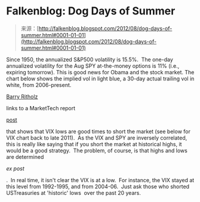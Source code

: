 <!--yml
category: 未分类
date: 2024-05-12 20:23:59
-->

# Falkenblog: Dog Days of Summer

> 来源：[http://falkenblog.blogspot.com/2012/08/dog-days-of-summer.html#0001-01-01](http://falkenblog.blogspot.com/2012/08/dog-days-of-summer.html#0001-01-01)

Since 1950, the annualized S&P500 volatility is 15.5%.  The one-day annualized volatility for the Aug SPY at-the-money options is 11% (i.e., expiring tomorrow). This is good news for Obama and the stock market. The chart below shows the implied vol in light blue, a 30-day actual trailing vol in white, from 2006-present.

[Barry Ritholz](http://www.ritholtz.com/blog/2012/08/vix-pullbacks/)

links to a MarketTech report

[post](http://markettechreports.blogspot.com/2012/08/market-top-indicators-vix.html)

that shows that VIX lows are good times to short the market (see below for VIX chart back to late 2011).  As the VIX and SPY are inversely correlated, this is really like saying that if you short the market at historical highs, it would be a good strategy.  The problem, of course, is that highs and lows are determined

*ex post*

.  In real time, it isn't clear the VIX is at a low.  For instance, the VIX stayed at this level from 1992-1995, and from 2004-06\.  Just ask those who shorted USTreasuries at 'historic' lows  over the past 20 years.